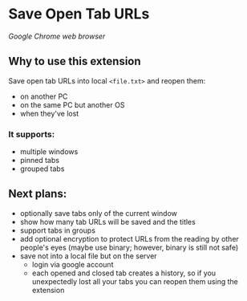 # Save Open Tab URLs
*Google Chrome web browser*

## Why to use this extension
Save open tab URLs into local `<file.txt>` and reopen them:
- on another PC
- on the same PC but another OS
- when they've lost

### It supports:
- multiple windows
- pinned tabs
- grouped tabs

## Next plans:
- optionally save tabs only of the current window
- show how many tab URLs will be saved and the titles
- support tabs in groups
- add optional encryption to protect URLs from the reading by other people's eyes (maybe use binary; however, binary is still not safe)
- save not into a local file but on the server
    - login via google account
    - each opened and closed tab creates a history, so if you unexpectedly lost all your tabs you can reopen them using the extension
